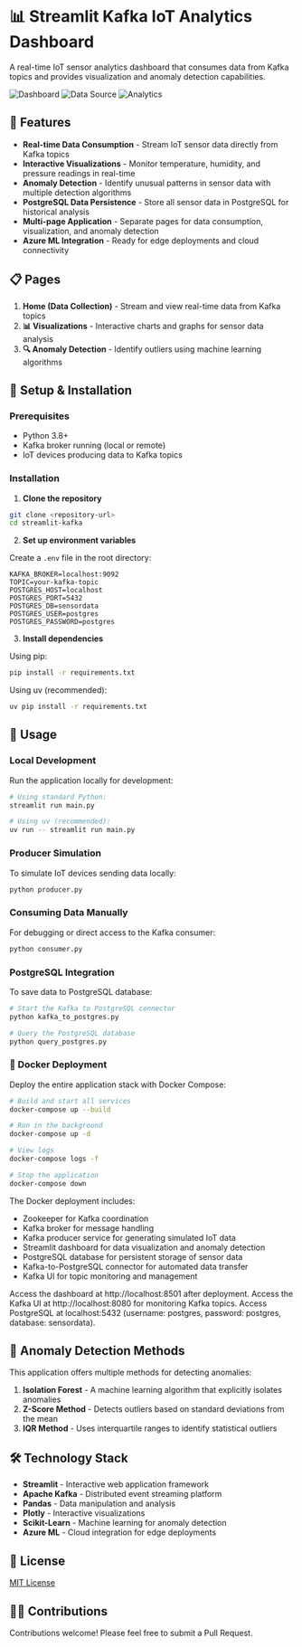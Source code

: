 # 📊 Streamlit Kafka IoT Analytics Dashboard

A real-time IoT sensor analytics dashboard that consumes data from Kafka topics and provides visualization and anomaly detection capabilities.

![Dashboard](https://img.shields.io/badge/Dashboard-Streamlit-FF4B4B)
![Data Source](https://img.shields.io/badge/Data%20Source-Kafka-231F20)
![Analytics](https://img.shields.io/badge/Analytics-Real--time-blue)

## 🌟 Features

- **Real-time Data Consumption** - Stream IoT sensor data directly from Kafka topics
- **Interactive Visualizations** - Monitor temperature, humidity, and pressure readings in real-time
- **Anomaly Detection** - Identify unusual patterns in sensor data with multiple detection algorithms
- **PostgreSQL Data Persistence** - Store all sensor data in PostgreSQL for historical analysis
- **Multi-page Application** - Separate pages for data consumption, visualization, and anomaly detection
- **Azure ML Integration** - Ready for edge deployments and cloud connectivity

## 📋 Pages

1. **Home (Data Collection)** - Stream and view real-time data from Kafka topics
2. **📊 Visualizations** - Interactive charts and graphs for sensor data analysis
3. **🔍 Anomaly Detection** - Identify outliers using machine learning algorithms

## 🔧 Setup & Installation

### Prerequisites

- Python 3.8+
- Kafka broker running (local or remote)
- IoT devices producing data to Kafka topics

### Installation

1. **Clone the repository**

```bash
git clone <repository-url>
cd streamlit-kafka
```

2. **Set up environment variables**

Create a `.env` file in the root directory:

```
KAFKA_BROKER=localhost:9092
TOPIC=your-kafka-topic
POSTGRES_HOST=localhost
POSTGRES_PORT=5432
POSTGRES_DB=sensordata
POSTGRES_USER=postgres
POSTGRES_PASSWORD=postgres
```

3. **Install dependencies**

Using pip:
```bash
pip install -r requirements.txt
```

Using uv (recommended):
```bash
uv pip install -r requirements.txt
```

## 🚀 Usage

### Local Development

Run the application locally for development:

```bash
# Using standard Python:
streamlit run main.py

# Using uv (recommended):
uv run -- streamlit run main.py
```

### Producer Simulation

To simulate IoT devices sending data locally:

```bash
python producer.py
```

### Consuming Data Manually

For debugging or direct access to the Kafka consumer:

```bash
python consumer.py
```

### PostgreSQL Integration

To save data to PostgreSQL database:

```bash
# Start the Kafka to PostgreSQL connector
python kafka_to_postgres.py

# Query the PostgreSQL database
python query_postgres.py
```

### 🐳 Docker Deployment

Deploy the entire application stack with Docker Compose:

```bash
# Build and start all services
docker-compose up --build

# Run in the background
docker-compose up -d

# View logs
docker-compose logs -f

# Stop the application
docker-compose down
```

The Docker deployment includes:
- Zookeeper for Kafka coordination
- Kafka broker for message handling
- Kafka producer service for generating simulated IoT data
- Streamlit dashboard for data visualization and anomaly detection
- PostgreSQL database for persistent storage of sensor data
- Kafka-to-PostgreSQL connector for automated data transfer
- Kafka UI for topic monitoring and management

Access the dashboard at http://localhost:8501 after deployment.
Access the Kafka UI at http://localhost:8080 for monitoring Kafka topics.
Access PostgreSQL at localhost:5432 (username: postgres, password: postgres, database: sensordata).

## 🧠 Anomaly Detection Methods

This application offers multiple methods for detecting anomalies:

1. **Isolation Forest** - A machine learning algorithm that explicitly isolates anomalies
2. **Z-Score Method** - Detects outliers based on standard deviations from the mean
3. **IQR Method** - Uses interquartile ranges to identify statistical outliers

## 🛠️ Technology Stack

- **Streamlit** - Interactive web application framework
- **Apache Kafka** - Distributed event streaming platform
- **Pandas** - Data manipulation and analysis
- **Plotly** - Interactive visualizations
- **Scikit-Learn** - Machine learning for anomaly detection
- **Azure ML** - Cloud integration for edge deployments

## 📝 License

[MIT License](LICENSE)

## 👨‍💻 Contributions

Contributions welcome! Please feel free to submit a Pull Request.